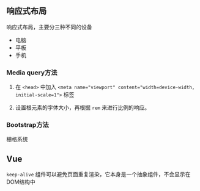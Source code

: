 # 



## 响应式布局

响应式布局，主要分三种不同的设备

- 电脑
- 平板
- 手机



### Media query方法 

1. 在 `<head>` 中加入 `<meta name="viewport" content="width=device-width, initial-scale=1">` 标签

2. 设置根元素的字体大小，再根据 `rem` 来进行比例的响应。

### Bootstrap方法

栅格系统



## Vue

`keep-alive` 组件可以避免页面重复渲染，它本身是一个抽象组件，不会显示在DOM结构中